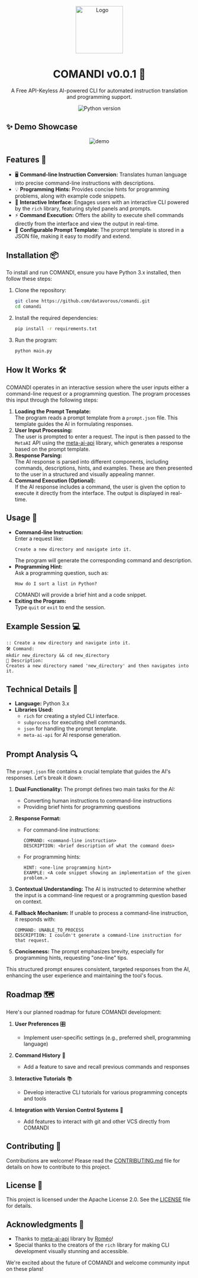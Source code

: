 <div align="center">

<img src="https://raw.githubusercontent.com/datavorous/comandi/main/imgs/favicon.png" alt="Logo" width="128" height="128">  

# COMANDI v0.0.1 🚀

A Free API-Keyless AI-powered CLI for automated instruction translation and programming support. 

![Python version](https://img.shields.io/badge/python-3.10%2B-blue)
</div>

## ✨ Demo Showcase

<div align="center"> 
<img src="https://raw.githubusercontent.com/datavorous/comandi/main/imgs/pair_programming.gif" alt="demo">
</div>


## Features 🌟

- 🖥️ **Command-line Instruction Conversion:** Translates human language into precise command-line instructions with descriptions.
- 💡 **Programming Hints:** Provides concise hints for programming problems, along with example code snippets.
- 🎨 **Interactive Interface:** Engages users with an interactive CLI powered by the `rich` library, featuring styled panels and prompts.
- ⚡ **Command Execution:** Offers the ability to execute shell commands directly from the interface and view the output in real-time.
- 🔧 **Configurable Prompt Template:** The prompt template is stored in a JSON file, making it easy to modify and extend.

## Installation 📦

To install and run COMANDI, ensure you have Python 3.x installed, then follow these steps:

1. Clone the repository:
   ```bash
   git clone https://github.com/datavorous/comandi.git
   cd comandi
   ```
2. Install the required dependencies:
   ```bash
   pip install -r requirements.txt
   ```
3. Run the program:
   ```bash
   python main.py
   ```

## How It Works 🛠️

COMANDI operates in an interactive session where the user inputs either a command-line request or a programming question. The program processes this input through the following steps:

1. **Loading the Prompt Template:**  
   The program reads a prompt template from a `prompt.json` file. This template guides the AI in formulating responses.
2. **User Input Processing:**  
   The user is prompted to enter a request. The input is then passed to the `MetaAI` API using the [meta-ai-api](https://github.com/Strvm/meta-ai-api) library, which generates a response based on the prompt template.
3. **Response Parsing:**  
   The AI response is parsed into different components, including commands, descriptions, hints, and examples. These are then presented to the user in a structured and visually appealing manner.
4. **Command Execution (Optional):**  
   If the AI response includes a command, the user is given the option to execute it directly from the interface. The output is displayed in real-time.

## Usage 🚀

- **Command-line Instruction:**  
  Enter a request like:
  ```
  Create a new directory and navigate into it.
  ```
  The program will generate the corresponding command and description.
- **Programming Hint:**  
  Ask a programming question, such as:
  ```
  How do I sort a list in Python?
  ```
  COMANDI will provide a brief hint and a code snippet.
- **Exiting the Program:**  
  Type `quit` or `exit` to end the session.

## Example Session 💻

```
:: Create a new directory and navigate into it.
🛠️ Command:
mkdir new_directory && cd new_directory
📄 Description:
Creates a new directory named 'new_directory' and then navigates into it.
```

## Technical Details 🔧

- **Language:** Python 3.x
- **Libraries Used:**
  - `rich` for creating a styled CLI interface.
  - `subprocess` for executing shell commands.
  - `json` for handling the prompt template.
  - `meta-ai-api` for AI response generation.

## Prompt Analysis 🔍

The `prompt.json` file contains a crucial template that guides the AI's responses. Let's break it down:

1. **Dual Functionality:** The prompt defines two main tasks for the AI:
   - Converting human instructions to command-line instructions
   - Providing brief hints for programming questions

2. **Response Format:**
   - For command-line instructions:
     ```
     COMMAND: <command-line instruction>
     DESCRIPTION: <brief description of what the command does>
     ```
   - For programming hints:
     ```
     HINT: <one-line programming hint>
     EXAMPLE: <A code snippet showing an implementation of the given problem.>
     ```

3. **Contextual Understanding:** The AI is instructed to determine whether the input is a command-line request or a programming question based on context.

4. **Fallback Mechanism:** If unable to process a command-line instruction, it responds with:
   ```
   COMMAND: UNABLE_TO_PROCESS
   DESCRIPTION: I couldn't generate a command-line instruction for that request.
   ```

5. **Conciseness:** The prompt emphasizes brevity, especially for programming hints, requesting "one-line" tips.

This structured prompt ensures consistent, targeted responses from the AI, enhancing the user experience and maintaining the tool's focus.

## Roadmap 🗺️

Here's our planned roadmap for future COMANDI development:

1. **User Preferences** 🎛️
   - Implement user-specific settings (e.g., preferred shell, programming language)

2. **Command History** 📜
   - Add a feature to save and recall previous commands and responses

3. **Interactive Tutorials** 📚
   - Develop interactive CLI tutorials for various programming concepts and tools

4. **Integration with Version Control Systems** 🔄
    - Add features to interact with git and other VCS directly from COMANDI

## Contributing 🤝

Contributions are welcome! Please read the [CONTRIBUTING.md](CONTRIBUTING.md) file for details on how to contribute to this project.

## License 📄

This project is licensed under the Apache License 2.0. See the [LICENSE](LICENSE) file for details.

## Acknowledgments 🙏

- Thanks to [meta-ai-api](https://github.com/Strvm/meta-ai-api) library by [Roméo](https://github.com/Strvm)!
- Special thanks to the creators of the `rich` library for making CLI development visually stunning and accessible.



We're excited about the future of COMANDI and welcome community input on these plans!
